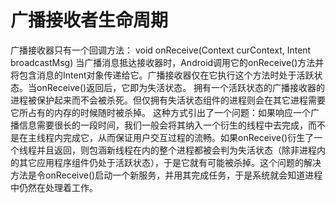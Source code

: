 # 广播接收者生命周期

广播接收器只有一个回调方法：
void onReceive(Context curContext, Intent broadcastMsg)
当广播消息抵达接收器时，Android调用它的onReceive()方法并将包含消息的Intent对象传递给它。广播接收器仅在它执行这个方法时处于活跃状态。当onReceive()返回后，它即为失活状态。
拥有一个活跃状态的广播接收器的进程被保护起来而不会被杀死。但仅拥有失活状态组件的进程则会在其它进程需要它所占有的内存的时候随时被杀掉。
这种方式引出了一个问题：如果响应一个广播信息需要很长的一段时间，我们一般会将其纳入一个衍生的线程中去完成，而不是在主线程内完成它，从而保证用户交互过程的流畅。如果onReceive()衍生了一个线程并且返回，则包涵新线程在内的整个进程都被会判为失活状态（除非进程内的其它应用程序组件仍处于活跃状态），于是它就有可能被杀掉。这个问题的解决方法是令onReceive()启动一个新服务，并用其完成任务，于是系统就会知道进程中仍然在处理着工作。